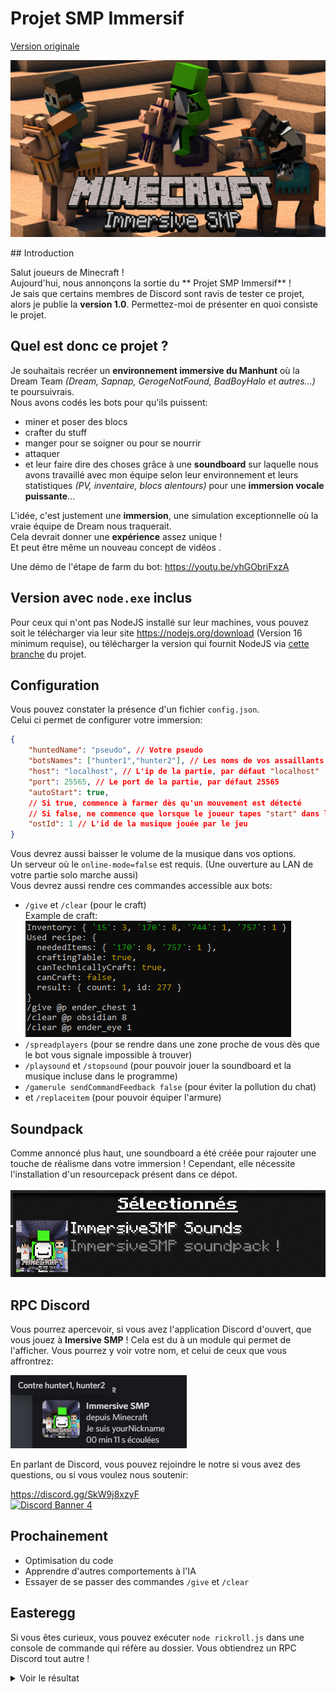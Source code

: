 # **Projet SMP Immersif**


[Version originale](./README.md)

![La bannière du projet](./banner.png "Bannière du projet")

## Introduction

Salut joueurs de Minecraft !<br>
Aujourd'hui, nous annonçons la sortie du ** Projet SMP Immersif** !<br>
Je sais que certains membres de Discord sont ravis de tester ce projet, alors je publie la **version 1.0**.
Permettez-moi de présenter en quoi consiste le projet.

## Quel est donc ce projet ?

Je souhaitais recréer un **environnement immersive du Manhunt** où la Dream Team *(Dream, Sapnap, GerogeNotFound, BadBoyHalo et autres...)* te poursuivrais.<br>
Nous avons codés les bots pour qu'ils puissent:
- miner et poser des blocs
- crafter du stuff
- manger pour se soigner ou pour se nourrir
- attaquer
- et  leur faire dire des choses grâce à une **soundboard** sur laquelle nous avons travaillé avec mon équipe selon leur environnement et leurs statistiques *(PV, inventaire, blocs alentours)* pour une __**immersion vocale puissante**__...<br>

L'idée, c'est justement une **immersion**, une simulation exceptionnelle où la vraie équipe de Dream nous traquerait.<br>
Cela devrait donner  une **expérience** assez unique !<br>
Et peut être même un nouveau concept de vidéos .<br>

Une démo de l'étape de farm du bot: https://youtu.be/yhGObriFxzA

## Version avec `node.exe` inclus

Pour ceux qui n'ont pas NodeJS installé sur leur machines, vous pouvez soit le télécharger via leur site https://nodejs.org/download (Version 16 minimum requise), ou télécharger la version qui fournit NodeJS via [cette branche](https://github.com/fox3000foxy/ImmersiveManhunt/tree/with-node) du projet.

## Configuration

Vous pouvez constater la présence d'un fichier `config.json`.<br>
Celui ci permet de configurer votre immersion:
```json
{
	"huntedName": "pseudo", // Votre pseudo
	"botsNames": ["hunter1","hunter2"], // Les noms de vos assaillants
	"host": "localhost", // L'ip de la partie, par défaut "localhost"
	"port": 25565, // Le port de la partie, par défaut 25565
	"autoStart": true,
    // Si true, commence à farmer dès qu'un mouvement est détecté
    // Si false, ne commence que lorsque le joueur tapes "start" dans le chat
	"ostId": 1 // L'id de la musique jouée par le jeu
}
```

Vous devrez aussi baisser le volume de la musique dans vos options.<br>
Un serveur où le `online-mode=false` est requis. (Une ouverture au LAN de votre partie solo marche aussi)<br>
Vous devrez aussi rendre ces commandes accessible aux bots:
- `/give` et `/clear` (pour le craft)<br>
Example de craft: <br>![Example de craft](./assets/craft.png "Example de craft")
- `/spreadplayers` (pour se rendre dans une zone proche de vous dès que le bot vous signale impossible à trouver)
- `/playsound` et `/stopsound` (pour pouvoir jouer la soundboard et la musique incluse dans le programme)
- `/gamerule sendCommandFeedback false` (pour éviter la pollution du chat)
- et `/replaceitem` (pour pouvoir équiper l'armure)

## Soundpack
Comme annoncé plus haut, une soundboard a été créée pour rajouter une touche de réalisme dans votre immersion ! Cependant, elle nécessite l'installation d'un resourcepack présent dans ce dépot.<br><br>
![Le pack est sélectionné](./assets/packSelected.png "Le pack est sélectionné")

## RPC Discord

Vous pourrez apercevoir, si vous avez l'application Discord d'ouvert, que vous jouez à **Imersive SMP** ! Cela est du à un module qui permet de l'afficher. Vous pourrez y voir votre nom, et celui de ceux que vous affrontrez: <br>

![Example de RPC](./assets/rpcPlus.png "Le pack est sélectionné")

En parlant de Discord, vous pouvez rejoindre le notre si vous avez des questions, ou si vous voulez nous soutenir:<br>

https://discord.gg/SkW9j8xzyF<br>
<a href="https://discord.gg/SkW9j8xzyF">![Discord Banner 4](https://discordapp.com/api/guilds/901576410374758420/widget.png?style=banner1)</a>

## Prochainement

- Optimisation du code
- Apprendre d'autres comportements à l'IA
- Essayer de se passer des commandes `/give` et `/clear`

## Easteregg

Si vous êtes curieux, vous pouvez exécuter `node rickroll.js` dans une console de commande qui réfère au dossier.
Vous obtiendrez un RPC Discord tout autre !
<details>
  <summary>Voir le résultat</summary>

  ![Never gonna give you up !](./assets/rickroll.png "Never gonna give you up !")
</details>
